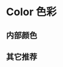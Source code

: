 # Color 色彩

## 内部颜色

<div id="f-color-box">
  <div class="f-color-primary">
    <div v-for="i in 6" :class="`primary-${i + 1}`" />
  </div>
  <div class="f-color-success">
    <div v-for="i in 6" :class="`success-${i + 1}`" />
  </div>
  <div class="f-color-danger">
    <div v-for="i in 6" :class="`danger-${i + 1}`" />
  </div>
  <div class="f-color-warning">
    <div v-for="i in 6" :class="`warning-${i + 1}`" />
  </div>
</div>

## 其它推荐

<style lang="scss" scoped>
  $default: #f0f0f0;
  $primary: #2d5af1;
  $success: #52b35e;
  $danger: #ff0200;
  $warning: #fcc202;

  $ColorList: (
    (
      name: 'primary',
      color-1: $primary,
      color-2: lighten($primary, 1%),
      color-3: lighten($primary, 10%),
      color-4: lighten($primary, 20%),
      color-5: lighten($primary, 30%),
      color-6: lighten($primary, 40%)
    ),
    (
      name: 'success',
      color-1: $success,
      color-2: lighten($success, 1%),
      color-3: lighten($success, 10%),
      color-4: lighten($success, 20%),
      color-5: lighten($success, 30%),
      color-6: lighten($success, 40%)
    ),
    (
      name: 'danger',
      color-1: $danger,
      color-2: lighten($danger, 1%),
      color-3: lighten($danger, 10%),
      color-4: lighten($danger, 20%),
      color-5: lighten($danger, 30%),
      color-6: lighten($danger, 40%)
    ),
    (
      name: 'warning',
      color-1: $warning,
      color-2: lighten($warning, 1%),
      color-3: lighten($warning, 10%),
      color-4: lighten($warning, 20%),
      color-5: lighten($warning, 30%),
      color-6: lighten($warning, 40%)
    )
  );

  #f-color-box {
    width: 688px;
    display: flex;
    justify-content: space-between;

    @for $list from 1 to (length($ColorList) + 1) {
      $item: nth($ColorList, $list);

      .f-color-#{map-get($item, name)} {
        .#{map-get($item, name)}-1 {
          width: 150px;
          height: 50px;
          background: map-get($item, color-1);
        }

        .#{map-get($item, name)}-2 {
          width: 150px;
          height: 50px;
          background: map-get($item, color-2);
        }

        .#{map-get($item, name)}-3 {
          width: 150px;
          height: 50px;
          background: map-get($item, color-3);
        }

        .#{map-get($item, name)}-4 {
          width: 150px;
          height: 50px;
          background: map-get($item, color-4);
        }

        .#{map-get($item, name)}-5 {
          width: 150px;
          height: 50px;
          background: map-get($item, color-5);
        }

        .#{map-get($item, name)}-6 {
          width: 150px;
          height: 50px;
          background: map-get($item, color-6);
        }
      }
    }
  }
</style>
